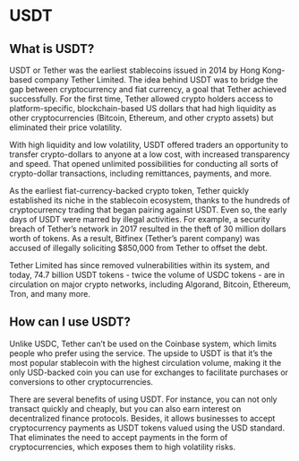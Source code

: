 # USDT

## What is USDT?

USDT or Tether was the earliest stablecoins issued in 2014 by Hong Kong-based company Tether Limited. The idea behind USDT was to bridge the gap between cryptocurrency and fiat currency, a goal that Tether achieved successfully. For the first time, Tether allowed crypto holders access to platform-specific, blockchain-based US dollars that had high liquidity as other cryptocurrencies (Bitcoin, Ethereum, and other crypto assets) but eliminated their price volatility.

With high liquidity and low volatility, USDT offered traders an opportunity to transfer crypto-dollars to anyone at a low cost, with increased transparency and speed. That opened unlimited possibilities for conducting all sorts of crypto-dollar transactions, including remittances, payments, and more.

As the earliest fiat-currency-backed crypto token, Tether quickly established its niche in the stablecoin ecosystem, thanks to the hundreds of cryptocurrency trading that began pairing against USDT. Even so, the early days of USDT were marred by illegal activities. For example, a security breach of Tether’s network in 2017 resulted in the theft of 30 million dollars worth of tokens. As a result, Bitfinex (Tether’s parent company) was accused of illegally soliciting $850,000 from Tether to offset the debt.

Tether Limited has since removed vulnerabilities within its system, and today, 74.7 billion USDT tokens - twice the volume of USDC tokens - are in circulation on major crypto networks, including Algorand, Bitcoin, Ethereum, Tron, and many more.

## How can I use USDT?

Unlike USDC, Tether can’t be used on the Coinbase system, which limits people who prefer using the service. The upside to USDT is that it’s the most popular stablecoin with the highest circulation volume, making it the only USD-backed coin you can use for exchanges to facilitate purchases or conversions to other cryptocurrencies.

There are several benefits of using USDT. For instance, you can not only transact quickly and cheaply, but you can also earn interest on decentralized finance protocols. Besides, it allows businesses to accept cryptocurrency payments as USDT tokens valued using the USD standard. That eliminates the need to accept payments in the form of cryptocurrencies, which exposes them to high volatility risks.
